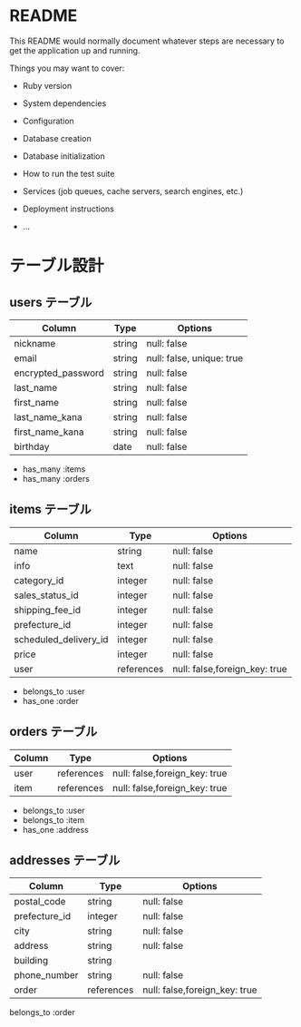 # README

This README would normally document whatever steps are necessary to get the
application up and running.

Things you may want to cover:

* Ruby version

* System dependencies

* Configuration

* Database creation

* Database initialization

* How to run the test suite

* Services (job queues, cache servers, search engines, etc.)

* Deployment instructions

* ...

# テーブル設計

## users テーブル

| Column             | Type   | Options                   |
| ------------------ | ------ | ------------------------- |
| nickname           | string | null: false               |
| email              | string | null: false, unique: true |
| encrypted_password | string | null: false               | 
| last_name          | string | null: false               | 
| first_name         | string | null: false               | 
| last_name_kana     | string | null: false               | 
| first_name_kana    | string | null: false               | 
| birthday           | date   | null: false               | 

- has_many :items
- has_many :orders

## items テーブル

| Column                | Type       | Options                       |
| --------------------- | ---------- | ----------------------------- |
| name                  | string     | null: false                   |
| info                  | text       | null: false                   |
| category_id           | integer    | null: false                   |
| sales_status_id       | integer    | null: false                   |
| shipping_fee_id       | integer    | null: false                   |
| prefecture_id	        | integer    | null: false                   |
| scheduled_delivery_id | integer    | null: false                   |
| price                 | integer    | null: false                   |
| user                  | references | null: false,foreign_key: true |

- belongs_to :user
- has_one :order

## orders テーブル

| Column | Type       | Options                       |
| ------ | ---------- | ----------------------------- |
| user   | references | null: false,foreign_key: true |
| item   | references | null: false,foreign_key: true |

- belongs_to :user
- belongs_to :item
- has_one :address

## addresses テーブル

| Column        | Type       | Options                       |
| ------------- | ---------- | ----------------------------- |
| postal_code   | string     | null: false                   |
| prefecture_id | integer    | null: false                   |
| city          | string     | null: false                   |
| address       | string     | null: false                   |
| building      | string     |                               |
| phone_number  | string     | null: false                   |
| order         | references | null: false,foreign_key: true |


belongs_to :order